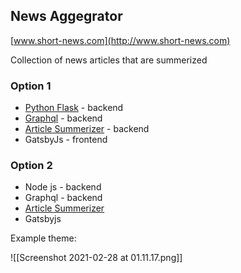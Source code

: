 ## News Aggegrator

[www.short-news.com](http://www.short-news.com)

Collection of news articles that are summerized

### Option 1
-   [Python Flask](https://flask.palletsprojects.com/en/1.1.x/) - backend
-   [Graphql](https://github.com/graphql-python/flask-graphql) - backend
-   [Article Summerizer](https://github.com/LazoCoder/Article-Summarizer/) - backend
-   GatsbyJs - frontend

### Option 2
-   Node js - backend
-   Graphql - backend
-   [Article Summerizer](https://github.com/anpandu/nodejs-text-summarizer)
-   Gatsbyjs

Example theme:

![[Screenshot 2021-02-28 at 01.11.17.png]]